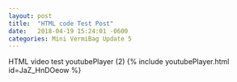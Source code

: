 ```yaml
---
layout: post
title:  "HTML code Test Post"
date:   2018-04-19 15:24:01 -0600
categories: Mini VermiBag Update 5
---
```


HTML video test youtubePlayer (2)
{% include youtubePlayer.html id=JaZ_HnDOeow %}

